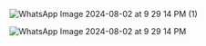 ![WhatsApp Image 2024-08-02 at 9 29 14 PM (1)](https://github.com/user-attachments/assets/b7c216b6-db01-4b28-9a65-adf6913df696)

![WhatsApp Image 2024-08-02 at 9 29 14 PM](https://github.com/user-attachments/assets/f7d60945-76b7-46a8-a46a-2fe922b915c5)

